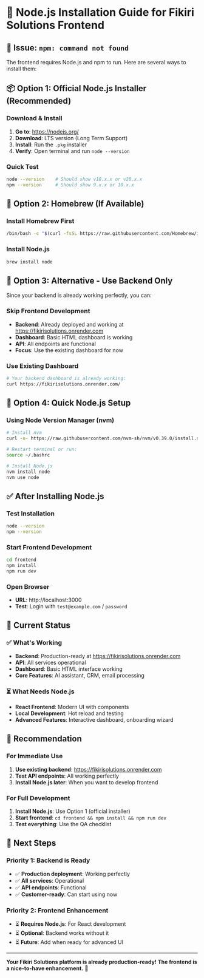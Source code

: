 # 🚀 Node.js Installation Guide for Fikiri Solutions Frontend

## 🎯 **Issue**: `npm: command not found`

The frontend requires Node.js and npm to run. Here are several ways to install them:

## 📦 **Option 1: Official Node.js Installer (Recommended)**

### **Download & Install**
1. **Go to**: https://nodejs.org/
2. **Download**: LTS version (Long Term Support)
3. **Install**: Run the `.pkg` installer
4. **Verify**: Open terminal and run `node --version`

### **Quick Test**
```bash
node --version    # Should show v18.x.x or v20.x.x
npm --version     # Should show 9.x.x or 10.x.x
```

## 🍺 **Option 2: Homebrew (If Available)**

### **Install Homebrew First**
```bash
/bin/bash -c "$(curl -fsSL https://raw.githubusercontent.com/Homebrew/install/HEAD/install.sh)"
```

### **Install Node.js**
```bash
brew install node
```

## 🐳 **Option 3: Alternative - Use Backend Only**

Since your backend is already working perfectly, you can:

### **Skip Frontend Development**
- **Backend**: Already deployed and working at https://fikirisolutions.onrender.com
- **Dashboard**: Basic HTML dashboard is working
- **API**: All endpoints are functional
- **Focus**: Use the existing dashboard for now

### **Use Existing Dashboard**
```bash
# Your backend dashboard is already working:
curl https://fikirisolutions.onrender.com/
```

## 🎯 **Option 4: Quick Node.js Setup**

### **Using Node Version Manager (nvm)**
```bash
# Install nvm
curl -o- https://raw.githubusercontent.com/nvm-sh/nvm/v0.39.0/install.sh | bash

# Restart terminal or run:
source ~/.bashrc

# Install Node.js
nvm install node
nvm use node
```

## ✅ **After Installing Node.js**

### **Test Installation**
```bash
node --version
npm --version
```

### **Start Frontend Development**
```bash
cd frontend
npm install
npm run dev
```

### **Open Browser**
- **URL**: http://localhost:3000
- **Test**: Login with `test@example.com` / `password`

## 🎯 **Current Status**

### **✅ What's Working**
- **Backend**: Production-ready at https://fikirisolutions.onrender.com
- **API**: All services operational
- **Dashboard**: Basic HTML interface working
- **Core Features**: AI assistant, CRM, email processing

### **⏳ What Needs Node.js**
- **React Frontend**: Modern UI with components
- **Local Development**: Hot reload and testing
- **Advanced Features**: Interactive dashboard, onboarding wizard

## 🚀 **Recommendation**

### **For Immediate Use**
1. **Use existing backend**: https://fikirisolutions.onrender.com
2. **Test API endpoints**: All working perfectly
3. **Install Node.js later**: When you want to develop frontend

### **For Full Development**
1. **Install Node.js**: Use Option 1 (official installer)
2. **Start frontend**: `cd frontend && npm install && npm run dev`
3. **Test everything**: Use the QA checklist

## 🎯 **Next Steps**

### **Priority 1: Backend is Ready**
- ✅ **Production deployment**: Working perfectly
- ✅ **All services**: Operational
- ✅ **API endpoints**: Functional
- ✅ **Customer-ready**: Can start using now

### **Priority 2: Frontend Enhancement**
- ⏳ **Requires Node.js**: For React development
- ⏳ **Optional**: Backend works without it
- ⏳ **Future**: Add when ready for advanced UI

---

**Your Fikiri Solutions platform is already production-ready! The frontend is a nice-to-have enhancement.** 🚀

